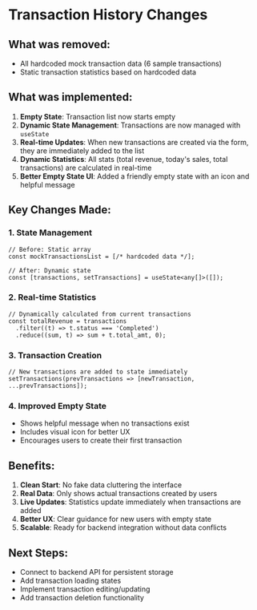 # Transaction History Changes

## What was removed:
- All hardcoded mock transaction data (6 sample transactions)
- Static transaction statistics based on hardcoded data

## What was implemented:
1. **Empty State**: Transaction list now starts empty
2. **Dynamic State Management**: Transactions are now managed with `useState`
3. **Real-time Updates**: When new transactions are created via the form, they are immediately added to the list
4. **Dynamic Statistics**: All stats (total revenue, today's sales, total transactions) are calculated in real-time
5. **Better Empty State UI**: Added a friendly empty state with an icon and helpful message

## Key Changes Made:

### 1. State Management
```tsx
// Before: Static array
const mockTransactionsList = [/* hardcoded data */];

// After: Dynamic state
const [transactions, setTransactions] = useState<any[]>([]);
```

### 2. Real-time Statistics
```tsx
// Dynamically calculated from current transactions
const totalRevenue = transactions
  .filter((t) => t.status === 'Completed')
  .reduce((sum, t) => sum + t.total_amt, 0);
```

### 3. Transaction Creation
```tsx
// New transactions are added to state immediately
setTransactions(prevTransactions => [newTransaction, ...prevTransactions]);
```

### 4. Improved Empty State
- Shows helpful message when no transactions exist
- Includes visual icon for better UX
- Encourages users to create their first transaction

## Benefits:
1. **Clean Start**: No fake data cluttering the interface
2. **Real Data**: Only shows actual transactions created by users
3. **Live Updates**: Statistics update immediately when transactions are added
4. **Better UX**: Clear guidance for new users with empty state
5. **Scalable**: Ready for backend integration without data conflicts

## Next Steps:
- Connect to backend API for persistent storage
- Add transaction loading states
- Implement transaction editing/updating
- Add transaction deletion functionality